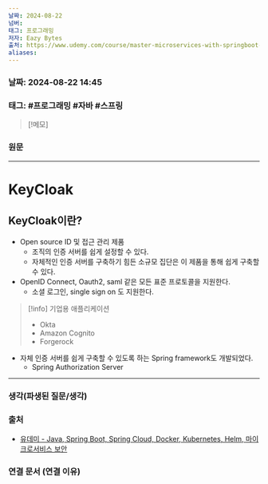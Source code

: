 ```yaml
---
날짜: 2024-08-22
넘버: 
태그: 프로그래밍
저자: Eazy Bytes
출처: https://www.udemy.com/course/master-microservices-with-springboot-docker-kubernetes-korean/
aliases:
---
```

### 날짜:  2024-08-22 14:45

### 태그: #프로그래밍 #자바 #스프링

>[!메모]
>

### 원문
---
#  KeyCloak
## KeyCloak이란?
- Open source ID 및 접근 관리 제품
	- 조직의 인증 서버를 쉽게 설정할 수 있다.
	- 자체적인 인증 서버를 구축하기 힘든 소규모 집단은 이 제품을 통해 쉽게 구축할 수 있다.
- OpenID Connect, Oauth2, saml 같은 모든 표준 프로토콜을 지원한다.
	- 소셜 로그인, single sign on 도 지원한다.

> [!info] 기업용 애플리케이션
> - Okta
> - Amazon Cognito
> - Forgerock

- 자체 인증 서버를 쉽게 구축할 수 있도록 하는 Spring framework도 개발되었다.
	- Spring Authorization Server

---
### 생각(파생된 질문/생각)

### 출처
- [유데미 - Java, Spring Boot, Spring Cloud, Docker, Kubernetes, Helm, 마이크로서비스 보안](https://www.udemy.com/course/master-microservices-with-springboot-docker-kubernetes-korean/)

### 연결 문서 (연결 이유)
